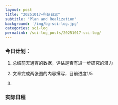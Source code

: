 ```yaml
---
layout: post
title: "20251017+科研日志"
subtitle: "Plan and Realization"
background: '/img/bg-sci-log.jpg'
categories: sci-log
permalink: /sci-log_posts/20251017-sci-log/
---
```


### 今日计划：

1. 总结前天通宵的数据，评估是否有进一步研究的潜力

2. 文章完成两张图的内容撰写，目前进度1/5

3.


### 实际日程
